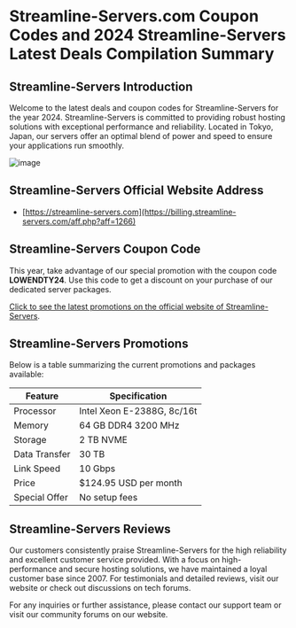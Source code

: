# Streamline-Servers.com Coupon Codes and 2024 Streamline-Servers Latest Deals Compilation Summary

## Streamline-Servers Introduction
Welcome to the latest deals and coupon codes for Streamline-Servers for the year 2024. Streamline-Servers is committed to providing robust hosting solutions with exceptional performance and reliability. Located in Tokyo, Japan, our servers offer an optimal blend of power and speed to ensure your applications run smoothly.

![image](https://github.com/wangjiayi19920122/Streamline-Servers/assets/167761283/8af80e1e-dd98-4c3a-b222-e4138d107633)

## Streamline-Servers Official Website Address
- [https://streamline-servers.com](https://billing.streamline-servers.com/aff.php?aff=1266)

## Streamline-Servers Coupon Code
This year, take advantage of our special promotion with the coupon code **LOWENDTY24**. Use this code to get a discount on your purchase of our dedicated server packages.

[Click to see the latest promotions on the official website of Streamline-Servers](https://billing.streamline-servers.com/aff.php?aff=1266).

## Streamline-Servers Promotions
Below is a table summarizing the current promotions and packages available:

| Feature        | Specification              |
|----------------|----------------------------|
| Processor      | Intel Xeon E-2388G, 8c/16t |
| Memory         | 64 GB DDR4 3200 MHz        |
| Storage        | 2 TB NVME                  |
| Data Transfer  | 30 TB                      |
| Link Speed     | 10 Gbps                    |
| Price          | $124.95 USD per month      |
| Special Offer  | No setup fees              |

## Streamline-Servers Reviews
Our customers consistently praise Streamline-Servers for the high reliability and excellent customer service provided. With a focus on high-performance and secure hosting solutions, we have maintained a loyal customer base since 2007. For testimonials and detailed reviews, visit our website or check out discussions on tech forums.

For any inquiries or further assistance, please contact our support team or visit our community forums on our website.
